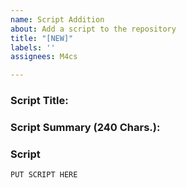 ```yaml
---
name: Script Addition
about: Add a script to the repository
title: "[NEW]"
labels: ''
assignees: M4cs

---
```


### Script Title:

### Script Summary (240 Chars.):

### Script

```
PUT SCRIPT HERE
```
